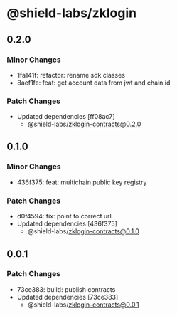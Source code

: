 # @shield-labs/zklogin

## 0.2.0

### Minor Changes

- 1fa141f: refactor: rename sdk classes
- 8aef1fe: feat: get account data from jwt and chain id

### Patch Changes

- Updated dependencies [ff08ac7]
  - @shield-labs/zklogin-contracts@0.2.0

## 0.1.0

### Minor Changes

- 436f375: feat: multichain public key registry

### Patch Changes

- d0f4594: fix: point to correct url
- Updated dependencies [436f375]
  - @shield-labs/zklogin-contracts@0.1.0

## 0.0.1

### Patch Changes

- 73ce383: build: publish contracts
- Updated dependencies [73ce383]
  - @shield-labs/zklogin-contracts@0.0.1

